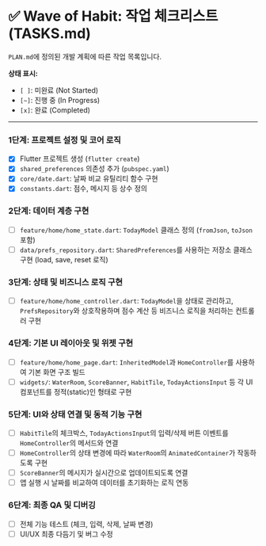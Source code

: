# ✅ Wave of Habit: 작업 체크리스트 (TASKS.md)

`PLAN.md`에 정의된 개발 계획에 따른 작업 목록입니다.

**상태 표시:**
- `[ ]`: 미완료 (Not Started)
- `[~]`: 진행 중 (In Progress)
- `[x]`: 완료 (Completed)

---

### 1단계: 프로젝트 설정 및 코어 로직

- [x] Flutter 프로젝트 생성 (`flutter create`)
- [x] `shared_preferences` 의존성 추가 (`pubspec.yaml`)
- [x] `core/date.dart`: 날짜 비교 유틸리티 함수 구현
- [x] `constants.dart`: 점수, 메시지 등 상수 정의

### 2단계: 데이터 계층 구현

- [ ] `feature/home/home_state.dart`: `TodayModel` 클래스 정의 (`fromJson`, `toJson` 포함)
- [ ] `data/prefs_repository.dart`: `SharedPreferences`를 사용하는 저장소 클래스 구현 (load, save, reset 로직)

### 3단계: 상태 및 비즈니스 로직 구현

- [ ] `feature/home/home_controller.dart`: `TodayModel`을 상태로 관리하고, `PrefsRepository`와 상호작용하며 점수 계산 등 비즈니스 로직을 처리하는 컨트롤러 구현

### 4단계: 기본 UI 레이아웃 및 위젯 구현

- [ ] `feature/home/home_page.dart`: `InheritedModel`과 `HomeController`를 사용하여 기본 화면 구조 빌드
- [ ] `widgets/`: `WaterRoom`, `ScoreBanner`, `HabitTile`, `TodayActionsInput` 등 각 UI 컴포넌트를 정적(static)인 형태로 구현

### 5단계: UI와 상태 연결 및 동적 기능 구현

- [ ] `HabitTile`의 체크박스, `TodayActionsInput`의 입력/삭제 버튼 이벤트를 `HomeController`의 메서드와 연결
- [ ] `HomeController`의 상태 변경에 따라 `WaterRoom`의 `AnimatedContainer`가 작동하도록 구현
- [ ] `ScoreBanner`의 메시지가 실시간으로 업데이트되도록 연결
- [ ] 앱 실행 시 날짜를 비교하여 데이터를 초기화하는 로직 연동

### 6단계: 최종 QA 및 디버깅

- [ ] 전체 기능 테스트 (체크, 입력, 삭제, 날짜 변경)
- [ ] UI/UX 최종 다듬기 및 버그 수정
